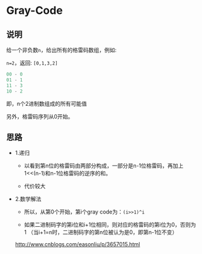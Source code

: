 # Gray-Code

## 说明

给一个非负数`n`，给出所有的格雷码数组，例如:

`n=2`，返回: `[0,1,3,2]`

```js
00 - 0
01 - 1
11 - 3
10 - 2
```

即，n个2进制数组成的所有可能值

另外，格雷码序列从0开始。

## 思路

* 1.递归

	* 以看到第n位的格雷码由两部分构成，一部分是n-1位格雷码，再加上 1<<(n-1)和n-1位格雷码的逆序的和。
    
    * 代价较大
    
* 2.数学解法

	* 所以，从第0个开始，第i个gray code为：`(i>>1)^i`
	
	* 如果二进制码字的第i位和i+1位相同，则对应的格雷码的第i位为0，否则为1
	（当i+1=n时，二进制码字的第n位被认为是0，即第n-1位不变）
	
	http://www.cnblogs.com/easonliu/p/3657015.html